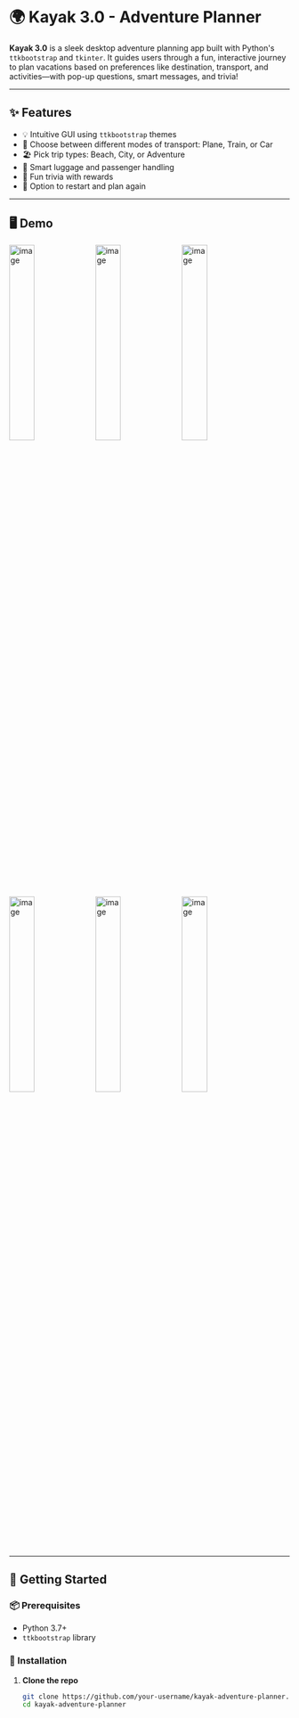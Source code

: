 # 🌍 Kayak 3.0 - Adventure Planner

**Kayak 3.0** is a sleek desktop adventure planning app built with Python's `ttkbootstrap` and `tkinter`. It guides users through a fun, interactive journey to plan vacations based on preferences like destination, transport, and activities—with pop-up questions, smart messages, and trivia!

---

## ✨ Features

- 💡 Intuitive GUI using `ttkbootstrap` themes
- 🚗 Choose between different modes of transport: Plane, Train, or Car
- 🏖️ Pick trip types: Beach, City, or Adventure
- 🧳 Smart luggage and passenger handling
- 🤔 Fun trivia with rewards
- 🔁 Option to restart and plan again

---

## 🖥️ Demo
<img width="30%" alt="image" src="https://github.com/user-attachments/assets/0a4a5af1-b7f8-40fa-9327-bf11de665f29" />
<img width="30%" alt="image" src="https://github.com/user-attachments/assets/d34f7bc0-212b-4f3b-9a26-2e3bdfac60b6" />
<img width="30%" alt="image" src="https://github.com/user-attachments/assets/4a3f5aa4-54c6-41c3-9712-2f8ac48a9e70" />
<img width="30%" alt="image" src="https://github.com/user-attachments/assets/ed2bcf36-23ae-46f0-897b-a8d0c8b74dd1" />
<img width="30%" alt="image" src="https://github.com/user-attachments/assets/ca9b652a-991e-487c-9667-a5a63e70717b" />
<img width="30%" alt="image" src="https://github.com/user-attachments/assets/d7032c78-ee90-47f7-b0e3-b318e2dea554" />



---

## 🚀 Getting Started

### 📦 Prerequisites

- Python 3.7+
- `ttkbootstrap` library

### 🔧 Installation

1. **Clone the repo**
   ```bash
   git clone https://github.com/your-username/kayak-adventure-planner.git
   cd kayak-adventure-planner
